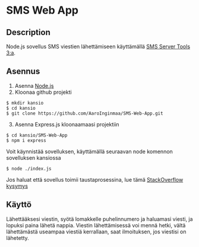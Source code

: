 # SMS Web App
## Description
Node.js sovellus SMS viestien lähettämiseen käyttämällä [SMS Server Tools 3:a](http://smstools3.kekekasvi.com/).
## Asennus
1. Asenna [Node.js](https://nodejs.org/en/download)
2. Kloonaa github projekti
```
$ mkdir kansio
$ cd kansio
$ git clone https://github.com/AaroInginmaa/SMS-Web-App.git
```
 3. Asenna Express.js kloonaamaasi projektiin
```
$ cd kansio/SMS-Web-App
$ npm i express
```
Voit käynnistää sovelluksen, käyttämällä seuraavan node komennon sovelluksen kansiossa
```
$ node ./index.js
```
Jos haluat että sovellus toimii taustaprosessina, lue tämä [StackOverflow kysymys](https://stackoverflow.com/questions/4018154/how-do-i-run-a-node-js-app-as-a-background-service)
## Käyttö
Lähettääksesi viestin, syötä lomakkelle puhelinnumero ja haluamasi viesti, ja lopuksi paina lähetä nappia.
Viestin lähettämisessä voi mennä hetki, vältä lähettämästä useampaa viestiä kerrallaan, saat ilmoituksen, jos viestisi on lähetetty.
